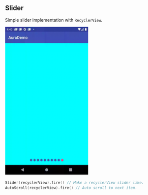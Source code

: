 Slider
------
Simple slider implementation with `RecyclerView`.

<img src="images/slider.gif" width="270">

```kotlin
Slider(recyclerView).fire() // Make a recyclerView slider like.
AutoScroll(recyclerView).fire() // Auto scroll to next item.
```